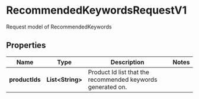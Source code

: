 

# RecommendedKeywordsRequestV1

Request model of RecommendedKeywords

## Properties

| Name | Type | Description | Notes |
|------------ | ------------- | ------------- | -------------|
|**productIds** | **List&lt;String&gt;** | Product Id list that the recommended keywords generated on. |  |



